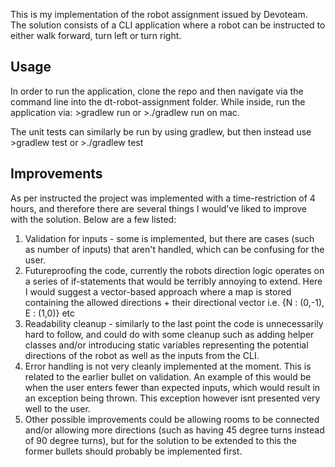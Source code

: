 This is my implementation of the robot assignment issued by Devoteam. The solution consists of a CLI application where a robot can be instructed to either walk forward, turn left or turn right.

## Usage 
In order to run the application, clone the repo and then navigate via the command line into the dt-robot-assignment folder.
While inside, run the application via: >gradlew run or >./gradlew run on mac.

The unit tests can similarly be run by using gradlew, but then instead use >gradlew test or >./gradlew test

## Improvements
As per instructed the project was implemented with a time-restriction of 4 hours, and therefore there are several things I would've liked to improve with the solution. Below are a few listed:
1. Validation for inputs - some is implemented, but there are cases (such as number of inputs) that aren't handled, which can be confusing for the user.
2. Futureproofing the code, currently the robots direction logic operates on a series of if-statements that would be terribly annoying to extend. Here I would suggest a vector-based approach where a map is stored containing the allowed directions + their directional vector  i.e. {N : (0,-1), E : (1,0)} etc
3. Readability cleanup - similarly to the last point the code is unnecessarily hard to follow, and could do with some cleanup such as adding helper classes and/or introducing static variables representing the potential directions of the robot as well as the inputs from the CLI.
4. Error handling is not very cleanly implemented at the moment. This is related to the earlier bullet on validation. An example of this would be when the user enters fewer than expected inputs, which would result in an exception being thrown. This exception however isnt presented very well to the user.
5. Other possible improvements could be allowing rooms to be connected and/or allowing more directions (such as having 45 degree turns instead of 90 degree turns), but for the solution to be extended to this the former bullets should probably be implemented first.

